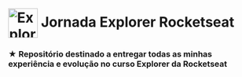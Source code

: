  # <img src="https://imgur.com/X4HdxWx.png"  width="60px" align="center" alt="Explorer logo"> Jornada Explorer Rocketseat
 ### ★ Repositório destinado a entregar todas as minhas experiência e evolução no curso Explorer da Rocketseat
 
 
 
 
